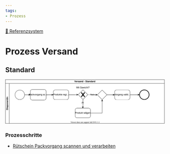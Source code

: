 ```yaml
---
tags:
- Prozess
---
```

[🔗 Referenzsystem](Referenzsystem.md)
# Prozess Versand

## Standard

![Prozess Versand Standard](assets/Prozess%20Versand%20Standard.svg)

### Prozesschritte

* [Rütschein Packvorgang scannen und verarbeiten](Strichcode.md#Rütschein%20Packvorgang%20scannen%20und%20verarbeiten)
